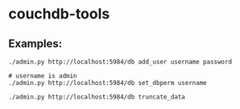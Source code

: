 couchdb-tools
=============

Examples:
---------
```
./admin.py http://localhost:5984/db add_user username password

# username is admin 
./admin.py http://localhost:5984/db set_dbperm username

./admin.py http://localhost:5984/db truncate_data


```
